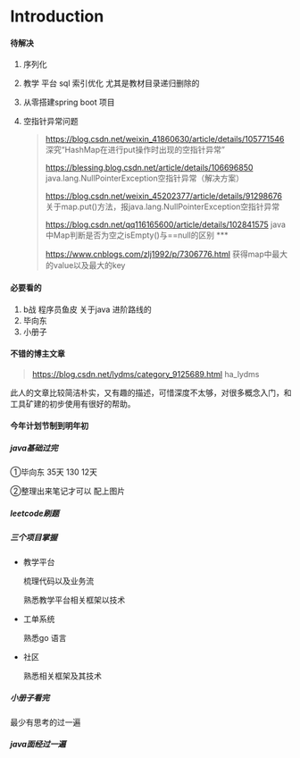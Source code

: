 # Introduction

#### 待解决

1. 序列化

2. 教学 平台 sql 索引优化  尤其是教材目录递归删除的

3. 从零搭建spring boot 项目 

4. 空指针异常问题

   >https://blog.csdn.net/weixin_41860630/article/details/105771546  深究“HashMap在进行put操作时出现的空指针异常” 
   >
   >https://blessing.blog.csdn.net/article/details/106696850     java.lang.NullPointerException空指针异常（解决方案） 
   >
   >https://blog.csdn.net/weixin_45202377/article/details/91298676   关于map.put()方法，报java.lang.NullPointerException空指针异常 
   >
   >https://blog.csdn.net/qq116165600/article/details/102841575   java中Map判断是否为空之isEmpty()与==null的区别 *** 
   >
   >https://www.cnblogs.com/zlj1992/p/7306776.html  获得map中最大的value以及最大的key

#### 必要看的

1. b战 程序员鱼皮 关于java 进阶路线的
2. 毕向东
3. 小册子



#### 不错的博主文章

>https://blog.csdn.net/lydms/category_9125689.html    ha_lydms

此人的文章比较简洁朴实，又有趣的描述，可惜深度不太够，对很多概念入门，和工具矿建的初步使用有很好的帮助。



#### 今年计划节制到明年初

##### java基础过完  

①毕向东 35天 130 12天 

②整理出来笔记才可以 配上图片

##### leetcode刷题

##### 三个项目掌握

- 教学平台

  梳理代码以及业务流

  熟悉教学平台相关框架以技术

- 工单系统

  熟悉go 语言 

- 社区

  熟悉相关框架及其技术

##### 小册子看完

最少有思考的过一遍

##### java面经过一遍

